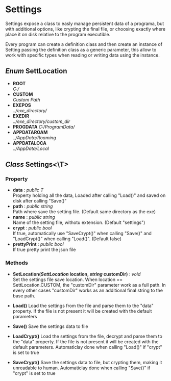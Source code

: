 # Settings
Settings expose a class to easly manage persistent data of a programa, but with  additional options, like crypting the final file, or choosing exactly where place it on disk relative to the program executible.

Every program can create a definition class and then create an instance of Setting passing the definition class as a generic parameter, this allow to work with specific types when reading or writing data using the instance.


## *Enum* SettLocation
 - **ROOT**\
 *C:/*
- **CUSTOM**\
*Custom Path*
- **EXEPOS**\
*../exe_directory/*
- **EXEDIR**\
*../exe_directory/custom_dir* 
- **PROGDATA**
*C:/ProgramData/*
- **APPDATAROAM**\
*../AppData/Roaming*
- **APPDATALOCA**\
*../AppData/Local* 



## *Class* Settings<\T>
### Property
- **data** : *public T*\
Property holding all the data, Loaded after calling "Load()" and saved on disk after calling "Save()"
- **path** : *public string*\
Path where save the setting file. (Default same directory as the exe)
- **name** : *public string*\
Name of the setting file, withotu extension.  (Default "settings")
- **crypt** : *public bool*\
If true, automatically use "SaveCrypt()" when calling "Save()" and "LoadCrypt()" when calling "Load()". (Default false)
- **prettyPrint** : *public bool*\
 If true pretty print the json file

### Methods
- **SetLocation(*SettLocation* location, *string* customDir)** : *void*\
Set the settings file save location.
When location == SettLocation.CUSTOM, the "customDir" parameter work as a full path. In every other cases "customDir" works as an additional final string to the base path.

- **Load()**
Load the settings from the file and parse them to the "data" property.
If the file is not present it will be created with the default parameters

- **Save()**
Save the settings data to file

- **LoadCrypt()**
Load the settings from the file, decrypt and parse them to the "data" property.
If the file is not present it will be created with the default parameters.
Automaticlay done when calling "Load()" if "crypt" is set to true

- **SaveCrypt()**
Save the settings data to file, but crypting them, making it unreadable to human.
Automaticlay done when calling "Save()" if "crypt" is set to true